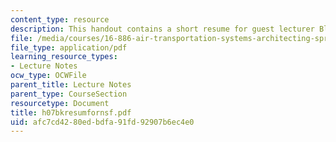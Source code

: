 ```yaml
---
content_type: resource
description: This handout contains a short resume for guest lecturer Blaine Rawdon.
file: /media/courses/16-886-air-transportation-systems-architecting-spring-2004/afc7cd4280edbdfa91fd92907b6ec4e0_h07bkresumfornsf.pdf
file_type: application/pdf
learning_resource_types:
- Lecture Notes
ocw_type: OCWFile
parent_title: Lecture Notes
parent_type: CourseSection
resourcetype: Document
title: h07bkresumfornsf.pdf
uid: afc7cd42-80ed-bdfa-91fd-92907b6ec4e0
---
```


